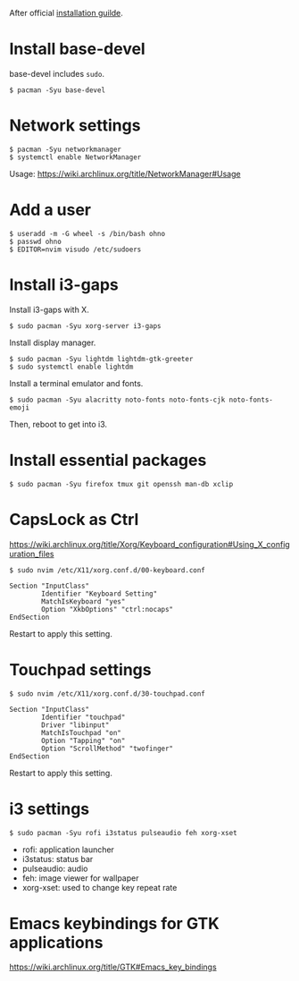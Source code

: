 After official [installation guilde](https://wiki.archlinux.org/title/installation_guide).

# Install base-devel

base-devel includes `sudo`.

```
$ pacman -Syu base-devel
```

# Network settings

```
$ pacman -Syu networkmanager
$ systemctl enable NetworkManager
```

Usage: https://wiki.archlinux.org/title/NetworkManager#Usage

# Add a user

```
$ useradd -m -G wheel -s /bin/bash ohno
$ passwd ohno
$ EDITOR=nvim visudo /etc/sudoers
```

# Install i3-gaps

Install i3-gaps with X.

```
$ sudo pacman -Syu xorg-server i3-gaps
```

Install display manager.

```
$ sudo pacman -Syu lightdm lightdm-gtk-greeter
$ sudo systemctl enable lightdm
```

Install a terminal emulator and fonts.

```
$ sudo pacman -Syu alacritty noto-fonts noto-fonts-cjk noto-fonts-emoji
```

Then, reboot to get into i3.

# Install essential packages

```
$ sudo pacman -Syu firefox tmux git openssh man-db xclip
```

# CapsLock as Ctrl

https://wiki.archlinux.org/title/Xorg/Keyboard_configuration#Using_X_configuration_files

```
$ sudo nvim /etc/X11/xorg.conf.d/00-keyboard.conf
```

```
Section "InputClass"
        Identifier "Keyboard Setting"
        MatchIsKeyboard "yes"
        Option "XkbOptions" "ctrl:nocaps"
EndSection
```

Restart to apply this setting.

# Touchpad settings

```
$ sudo nvim /etc/X11/xorg.conf.d/30-touchpad.conf
```

```
Section "InputClass"
        Identifier "touchpad"
        Driver "libinput"
        MatchIsTouchpad "on"
        Option "Tapping" "on"
        Option "ScrollMethod" "twofinger"
EndSection
```

Restart to apply this setting.

# i3 settings

```
$ sudo pacman -Syu rofi i3status pulseaudio feh xorg-xset
```

- rofi: application launcher
- i3status: status bar
- pulseaudio: audio
- feh: image viewer for wallpaper
- xorg-xset: used to change key repeat rate

# Emacs keybindings for GTK applications

https://wiki.archlinux.org/title/GTK#Emacs_key_bindings
